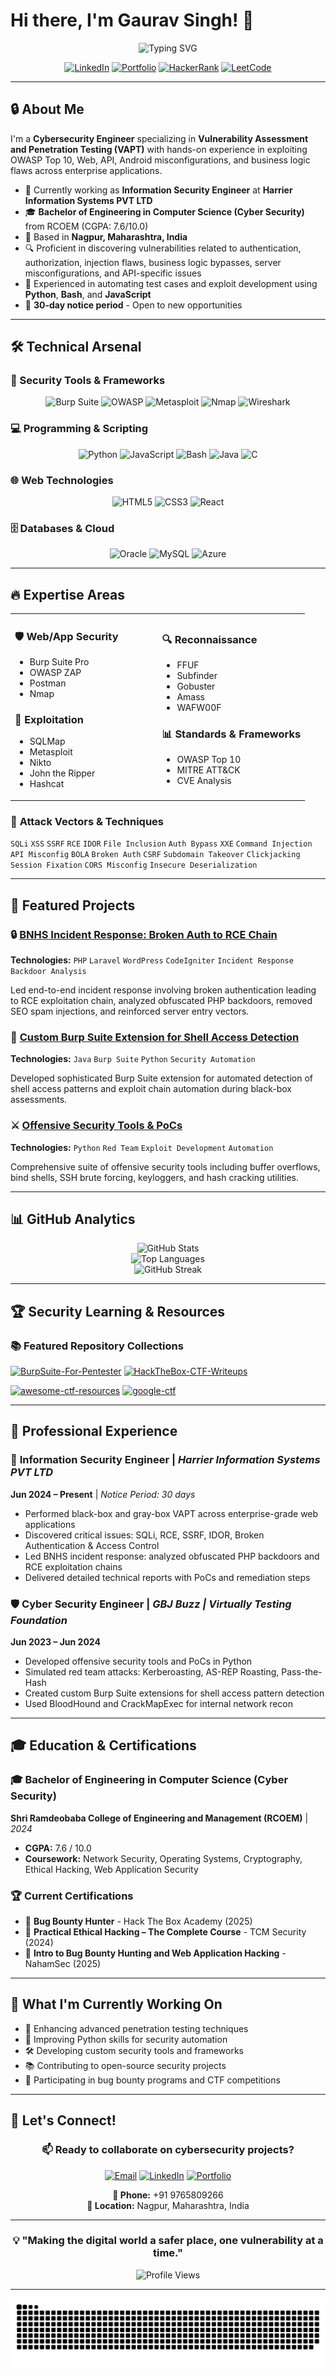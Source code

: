 # Hi there, I'm Gaurav Singh! 👋

<div align="center">
  <img src="https://readme-typing-svg.herokuapp.com?font=Fira+Code&size=30&duration=3000&pause=1000&color=2E86AB&center=true&vCenter=true&width=435&lines=Cybersecurity+Engineer;VAPT+Specialist;Penetration+Tester;Security+Researcher;Bug+Bounty+Hunter" alt="Typing SVG" />
</div>

<div align="center">
  
[![LinkedIn](https://img.shields.io/badge/LinkedIn-0077B5?style=for-the-badge&logo=linkedin&logoColor=white)](https://www.linkedin.com/in/gaurav-singh-cybersecurity/)
[![Portfolio](https://img.shields.io/badge/Portfolio-255E63?style=for-the-badge&logo=About.me&logoColor=white)](https://singhggithub.github.io/)
[![HackerRank](https://img.shields.io/badge/-Hackerrank-2EC866?style=for-the-badge&logo=HackerRank&logoColor=white)](https://www.hackerrank.com/profile/Gaurav_cse_cyber)
[![LeetCode](https://img.shields.io/badge/LeetCode-000000?style=for-the-badge&logo=LeetCode&logoColor=#d16c06)](https://leetcode.com/u/singhggithub/)

</div>

---

## 🔒 About Me

I'm a **Cybersecurity Engineer** specializing in **Vulnerability Assessment and Penetration Testing (VAPT)** with hands-on experience in exploiting OWASP Top 10, Web, API, Android misconfigurations, and business logic flaws across enterprise applications.

- 🏢 Currently working as **Information Security Engineer** at **Harrier Information Systems PVT LTD**
- 🎓 **Bachelor of Engineering in Computer Science (Cyber Security)** from RCOEM (CGPA: 7.6/10.0)
- 📍 Based in **Nagpur, Maharashtra, India**
- 🔍 Proficient in discovering vulnerabilities related to authentication, authorization, injection flaws, business logic bypasses, server misconfigurations, and API-specific issues
- 🐍 Experienced in automating test cases and exploit development using **Python**, **Bash**, and **JavaScript**
- 🎯 **30-day notice period** - Open to new opportunities

---

## 🛠️ Technical Arsenal

### 🔐 Security Tools & Frameworks
<div align="center">

![Burp Suite](https://img.shields.io/badge/Burp_Suite-FF6633?style=for-the-badge&logo=burpsuite&logoColor=white)
![OWASP](https://img.shields.io/badge/OWASP-000000?style=for-the-badge&logo=owasp&logoColor=white)
![Metasploit](https://img.shields.io/badge/Metasploit-2596CD?style=for-the-badge&logo=metasploit&logoColor=white)
![Nmap](https://img.shields.io/badge/Nmap-4682B4?style=for-the-badge&logo=nmap&logoColor=white)
![Wireshark](https://img.shields.io/badge/Wireshark-1679A7?style=for-the-badge&logo=wireshark&logoColor=white)

</div>

### 💻 Programming & Scripting
<div align="center">

![Python](https://img.shields.io/badge/Python-3776AB?style=for-the-badge&logo=python&logoColor=white)
![JavaScript](https://img.shields.io/badge/JavaScript-F7DF1E?style=for-the-badge&logo=javascript&logoColor=black)
![Bash](https://img.shields.io/badge/Bash-4EAA25?style=for-the-badge&logo=gnu-bash&logoColor=white)
![Java](https://img.shields.io/badge/Java-ED8B00?style=for-the-badge&logo=java&logoColor=white)
![C](https://img.shields.io/badge/C-00599C?style=for-the-badge&logo=c&logoColor=white)

</div>

### 🌐 Web Technologies
<div align="center">

![HTML5](https://img.shields.io/badge/HTML5-E34F26?style=for-the-badge&logo=html5&logoColor=white)
![CSS3](https://img.shields.io/badge/CSS3-1572B6?style=for-the-badge&logo=css3&logoColor=white)
![React](https://img.shields.io/badge/React-20232A?style=for-the-badge&logo=react&logoColor=61DAFB)

</div>

### 🗄️ Databases & Cloud
<div align="center">

![Oracle](https://img.shields.io/badge/Oracle-F80000?style=for-the-badge&logo=oracle&logoColor=white)
![MySQL](https://img.shields.io/badge/MySQL-00000F?style=for-the-badge&logo=mysql&logoColor=white)
![Azure](https://img.shields.io/badge/Microsoft_Azure-0089D0?style=for-the-badge&logo=microsoft-azure&logoColor=white)

</div>

---

## 🔥 Expertise Areas

<table>
<tr>
<td width="50%">

### 🛡️ **Web/App Security**
- Burp Suite Pro
- OWASP ZAP
- Postman
- Nmap

### 🚀 **Exploitation**
- SQLMap
- Metasploit
- Nikto
- John the Ripper
- Hashcat

</td>
<td width="50%">

### 🔍 **Reconnaissance**
- FFUF
- Subfinder
- Gobuster
- Amass
- WAFW00F

### 📊 **Standards & Frameworks**
- OWASP Top 10
- MITRE ATT&CK
- CVE Analysis

</td>
</tr>
</table>

### 🎯 **Attack Vectors & Techniques**
`SQLi` `XSS` `SSRF` `RCE` `IDOR` `File Inclusion` `Auth Bypass` `XXE` `Command Injection` `API Misconfig` `BOLA` `Broken Auth` `CSRF` `Subdomain Takeover` `Clickjacking` `Session Fixation` `CORS Misconfig` `Insecure Deserialization`

---

## 🚀 Featured Projects

### 🔒 [BNHS Incident Response: Broken Auth to RCE Chain](https://singhggithub.github.io/projects/bnhs-incident-response/)
**Technologies:** `PHP` `Laravel` `WordPress` `CodeIgniter` `Incident Response` `Backdoor Analysis`

Led end-to-end incident response involving broken authentication leading to RCE exploitation chain, analyzed obfuscated PHP backdoors, removed SEO spam injections, and reinforced server entry vectors.

### 🔧 [Custom Burp Suite Extension for Shell Access Detection](https://singhggithub.github.io/projects/burp-extension-shell-detection/)
**Technologies:** `Java` `Burp Suite` `Python` `Security Automation`

Developed sophisticated Burp Suite extension for automated detection of shell access patterns and exploit chain automation during black-box assessments.

### ⚔️ [Offensive Security Tools & PoCs](https://singhggithub.github.io/projects/offensive-security-tools/)
**Technologies:** `Python` `Red Team` `Exploit Development` `Automation`

Comprehensive suite of offensive security tools including buffer overflows, bind shells, SSH brute forcing, keyloggers, and hash cracking utilities.

---

## 📊 GitHub Analytics

<div align="center">
  <img src="https://github-readme-stats.vercel.app/api?username=singhggithub&show_icons=true&theme=tokyonight&count_private=true" alt="GitHub Stats" />
</div>

<div align="center">
  <img src="https://github-readme-stats.vercel.app/api/top-langs/?username=singhggithub&layout=compact&theme=tokyonight" alt="Top Languages" />
</div>

<div align="center">
  <img src="https://github-readme-streak-stats.herokuapp.com/?user=singhggithub&theme=tokyonight" alt="GitHub Streak" />
</div>

---

## 🏆 Security Learning & Resources

### 📚 **Featured Repository Collections**

[![BurpSuite-For-Pentester](https://github-readme-stats.vercel.app/api/pin/?username=singhggithub&repo=BurpSuite-For-Pentester&theme=tokyonight)](https://github.com/singhggithub/BurpSuite-For-Pentester)
[![HackTheBox-CTF-Writeups](https://github-readme-stats.vercel.app/api/pin/?username=singhggithub&repo=HackTheBox-CTF-Writeups&theme=tokyonight)](https://github.com/singhggithub/HackTheBox-CTF-Writeups)

[![awesome-ctf-resources](https://github-readme-stats.vercel.app/api/pin/?username=singhggithub&repo=awesome-ctf-resources&theme=tokyonight)](https://github.com/singhggithub/awesome-ctf-resources)
[![google-ctf](https://github-readme-stats.vercel.app/api/pin/?username=singhggithub&repo=google-ctf&theme=tokyonight)](https://github.com/singhggithub/google-ctf)

---

## 💼 Professional Experience

### 🏢 **Information Security Engineer** | *Harrier Information Systems PVT LTD*
**Jun 2024 – Present** | *Notice Period: 30 days*

- Performed black-box and gray-box VAPT across enterprise-grade web applications
- Discovered critical issues: SQLi, RCE, SSRF, IDOR, Broken Authentication & Access Control
- Led BNHS incident response: analyzed obfuscated PHP backdoors and RCE exploitation chains
- Delivered detailed technical reports with PoCs and remediation steps

### 🛡️ **Cyber Security Engineer** | *GBJ Buzz | Virtually Testing Foundation*
**Jun 2023 – Jun 2024**

- Developed offensive security tools and PoCs in Python
- Simulated red team attacks: Kerberoasting, AS-REP Roasting, Pass-the-Hash
- Created custom Burp Suite extensions for shell access pattern detection
- Used BloodHound and CrackMapExec for internal network recon

---

## 🎓 Education & Certifications

### 🎓 **Bachelor of Engineering in Computer Science (Cyber Security)**
**Shri Ramdeobaba College of Engineering and Management (RCOEM)** | *2024*
- **CGPA:** 7.6 / 10.0
- **Coursework:** Network Security, Operating Systems, Cryptography, Ethical Hacking, Web Application Security

### 🏆 **Current Certifications**
- 🥇 **Bug Bounty Hunter** - Hack The Box Academy (2025)
- 🥇 **Practical Ethical Hacking – The Complete Course** - TCM Security (2024)
- 🥇 **Intro to Bug Bounty Hunting and Web Application Hacking** - NahamSec (2025)

---

## 🌟 What I'm Currently Working On

- 🔭 Enhancing advanced penetration testing techniques
- 🌱 Improving Python skills for security automation
- 🛠️ Developing custom security tools and frameworks
- 📚 Contributing to open-source security projects
- 🎯 Participating in bug bounty programs and CTF competitions

---

## 💬 Let's Connect!

<div align="center">

### 📫 **Ready to collaborate on cybersecurity projects?**

[![Email](https://img.shields.io/badge/Email-D14836?style=for-the-badge&logo=gmail&logoColor=white)](mailto:gs.cyber.red@gmail.com)
[![LinkedIn](https://img.shields.io/badge/LinkedIn-0077B5?style=for-the-badge&logo=linkedin&logoColor=white)](https://www.linkedin.com/in/gaurav-singh-cybersecurity/)
[![Portfolio](https://img.shields.io/badge/Portfolio-255E63?style=for-the-badge&logo=About.me&logoColor=white)](https://singhggithub.github.io/)

**📱 Phone:** +91 9765809266  
**📍 Location:** Nagpur, Maharashtra, India

</div>

---

<div align="center">

### 💡 **"Making the digital world a safer place, one vulnerability at a time."**

![Profile Views](https://komarev.com/ghpvc/?username=singhggithub&color=brightgreen&style=for-the-badge)

</div>

---

<div align="center">
  <img src="https://raw.githubusercontent.com/platane/snk/output/github-contribution-grid-snake-dark.svg" alt="Snake animation" />
</div>
